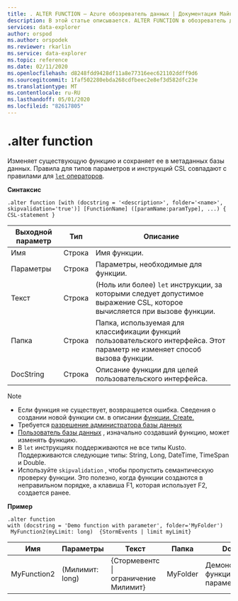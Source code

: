 ```yaml
---
title: . ALTER FUNCTION — Azure обозреватель данных | Документация Майкрософт
description: В этой статье описывается. ALTER FUNCTION в обозреватель данных Azure.
services: data-explorer
author: orspod
ms.author: orspodek
ms.reviewer: rkarlin
ms.service: data-explorer
ms.topic: reference
ms.date: 02/11/2020
ms.openlocfilehash: d8248fdd9428df11a8e77316eec621102ddff9d6
ms.sourcegitcommit: 1faf502280ebda268cdfbeec2e8ef3d582dfc23e
ms.translationtype: MT
ms.contentlocale: ru-RU
ms.lasthandoff: 05/01/2020
ms.locfileid: "82617805"
---
```

# <a name="alter-function"></a>.alter function

Изменяет существующую функцию и сохраняет ее в метаданных базы данных.
Правила для типов параметров и инструкций CSL совпадают с правилами для [ `let` операторов](../query/letstatement.md).

**Синтаксис**

```kusto
.alter function [with (docstring = '<description>', folder='<name>', skipvalidation='true')] [FunctionName] ([paramName:paramType], ...) { CSL-statement }
```
    
|Выходной параметр |Тип |Описание
|---|---|--- 
|Имя  |Строка |Имя функции.
|Параметры  |Строка |Параметры, необходимые для функции.
|Текст  |Строка |(Ноль или более) `let` инструкции, за которыми следует допустимое выражение CSL, которое вычисляется при вызове функции.
|Папка|Строка|Папка, используемая для классификации функций пользовательского интерфейса. Этот параметр не изменяет способ вызова функции.
|DocString|Строка|Описание функции для целей пользовательского интерфейса.

> [!NOTE]
> * Если функция не существует, возвращается ошибка. Сведения о создании новой функции см. в описании [функции. Create.](create-function.md)
> * Требуется [разрешение администратора базы данных](../management/access-control/role-based-authorization.md)
> * [Пользователь базы данных](../management/access-control/role-based-authorization.md) , изначально создавший функцию, может изменять функцию. 
> * В `let` инструкциях поддерживаются не все типы Kusto. Поддерживаются следующие типы: String, Long, DateTime, TimeSpan и Double.
> * Используйте `skipvalidation` , чтобы пропустить семантическую проверку функции. Это полезно, когда функции создаются в неправильном порядке, а клавиша F1, которая использует F2, создается ранее.
 
**Пример** 

```kusto
.alter function
with (docstring = 'Demo function with parameter', folder='MyFolder')
 MyFunction2(myLimit: long)  {StormEvents | limit myLimit}
``` 
    
|Имя |Параметры |Текст|Папка|DocString
|---|---|---|---|---
|MyFunction2 |(Милимит: long)| {Стормевентс &#124; ограничение Милимит}|MyFolder|Демонстрационная функция с параметром|
